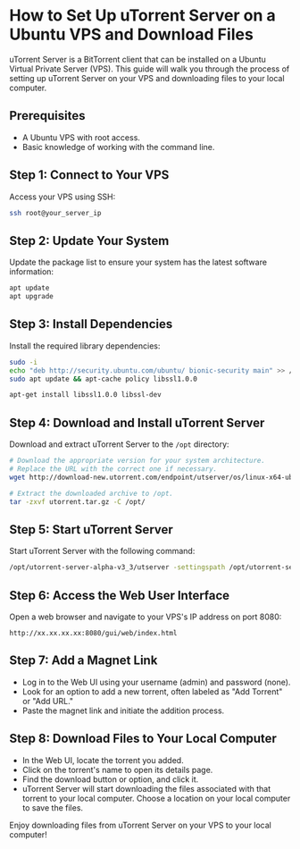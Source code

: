 # How to Set Up uTorrent Server on a Ubuntu VPS and Download Files

uTorrent Server is a BitTorrent client that can be installed on a Ubuntu Virtual Private Server (VPS). This guide will walk you through the process of setting up uTorrent Server on your VPS and downloading files to your local computer.

## Prerequisites

- A Ubuntu VPS with root access.
- Basic knowledge of working with the command line.

## Step 1: Connect to Your VPS

Access your VPS using SSH:

```bash
ssh root@your_server_ip
```

## Step 2: Update Your System

Update the package list to ensure your system has the latest software information:

```bash
apt update
apt upgrade
```

## Step 3: Install Dependencies

Install the required library dependencies:

```bash
sudo -i
echo "deb http://security.ubuntu.com/ubuntu/ bionic-security main" >> /etc/apt/sources.list
sudo apt update && apt-cache policy libssl1.0.0

apt-get install libssl1.0.0 libssl-dev

```

## Step 4: Download and Install uTorrent Server

Download and extract uTorrent Server to the `/opt` directory:

```bash
# Download the appropriate version for your system architecture.
# Replace the URL with the correct one if necessary.
wget http://download-new.utorrent.com/endpoint/utserver/os/linux-x64-ubuntu-13-04/track/beta/ -O utorrent.tar.gz

# Extract the downloaded archive to /opt.
tar -zxvf utorrent.tar.gz -C /opt/
```

## Step 5: Start uTorrent Server

Start uTorrent Server with the following command:

```bash
/opt/utorrent-server-alpha-v3_3/utserver -settingspath /opt/utorrent-server-alpha-v3_3/ &
```

## Step 6: Access the Web User Interface

Open a web browser and navigate to your VPS's IP address on port 8080:

```
http://xx.xx.xx.xx:8080/gui/web/index.html
```

## Step 7: Add a Magnet Link

- Log in to the Web UI using your username (admin) and password (none).
- Look for an option to add a new torrent, often labeled as "Add Torrent" or "Add URL."
- Paste the magnet link and initiate the addition process.

## Step 8: Download Files to Your Local Computer

- In the Web UI, locate the torrent you added.
- Click on the torrent's name to open its details page.
- Find the download button or option, and click it.
- uTorrent Server will start downloading the files associated with that torrent to your local computer. Choose a location on your local computer to save the files.

Enjoy downloading files from uTorrent Server on your VPS to your local computer!
